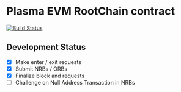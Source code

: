 # Plasma EVM RootChain contract

[![Build Status](https://travis-ci.org/Onther-Tech/plasma-evm-contracts.svg?branch=master)](https://travis-ci.org/Onther-Tech/plasma-evm-contracts)

## Development Status

- [x] Make enter / exit requests
- [x] Submit NRBs / ORBs
- [x] Finalize block and requests
- [ ] Challenge on Null Address Transaction in NRBs
